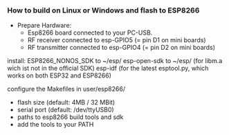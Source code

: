 
### How to build on Linux or Windows and flash to ESP8266

* Prepare Hardware:
  * Esp8266 board connected to your PC-USB.
  * RF receiver connected to esp-GPIO5 (= pin D1 on mini boards)
  * RF transmitter connected to esp-GPIO4 (= pin D2 on mini boards)

install: 
ESP8266_NONOS_SDK to ~/esp/
esp-open-sdk to ~/esp/   (for libm.a wich ist not in the official SDK)
esp-idf  (for the latest esptool.py, which works on both ESP32 and ESP8266)


configure the Makefiles in user/esp8266/
* flash size (default: 4MB / 32 MBit)
* serial port (default: /dev/ttyUSB0)
* paths to esp8266 build tools and sdk
* add the tools to your PATH

